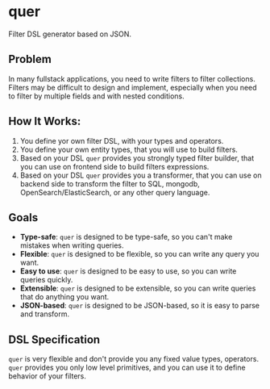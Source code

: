 # quer
Filter DSL generator based on JSON.

## Problem
In many fullstack applications, you need to write filters to filter collections.
Filters may be difficult to design and implement, especially when you need to filter by multiple fields and with nested conditions.

## How It Works:
1. You define yor own filter DSL, with your types and operators.
2. You define your own entity types, that you will use to build filters.
3. Based on your DSL `quer` provides you strongly typed filter builder,
   that you can use on frontend side to build filters expressions.
4. Based on your DSL `quer` provides you a transformer,
   that you can use on backend side to transform the filter
   to SQL, mongodb, OpenSearch/ElasticSearch, or any other query language.

## Goals
- **Type-safe**: `quer` is designed to be type-safe, so you can't make mistakes when writing queries.
- **Flexible**: `quer` is designed to be flexible, so you can write any query you want.
- **Easy to use**: `quer` is designed to be easy to use, so you can write queries quickly.
- **Extensible**: `quer` is designed to be extensible, so you can write queries that do anything you want.
- **JSON-based**: `quer` is designed to be JSON-based, so it is easy to parse and transform.

## DSL Specification
`quer` is very flexible and don't provide you any fixed value types, operators.
`quer` provides you only low level primitives, and you can use it to define behavior of your filters.
